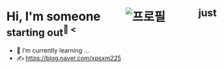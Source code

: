 # Hi, I'm **someone** ㅤㅤ![프로필](https://user-images.githubusercontent.com/111328823/185057053-aa83ce05-af38-4008-b2d0-e9a3b4755d2f.png)ㅤㅤㅤ<sup>just starting out<sup/>🤳 <
- 🌱 I’m currently learning ...
- ✍️ https://blog.naver.com/xpsxm225
